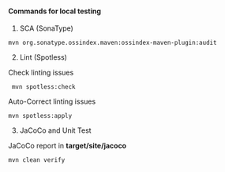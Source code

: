 #### Commands for local testing
1. SCA (SonaType)
```
mvn org.sonatype.ossindex.maven:ossindex-maven-plugin:audit   
```

2. Lint (Spotless)

Check linting issues
```
 mvn spotless:check
```
Auto-Correct linting issues
```
mvn spotless:apply
```

3. JaCoCo and Unit Test

JaCoCo report in **target/site/jacoco**
```
mvn clean verify
```